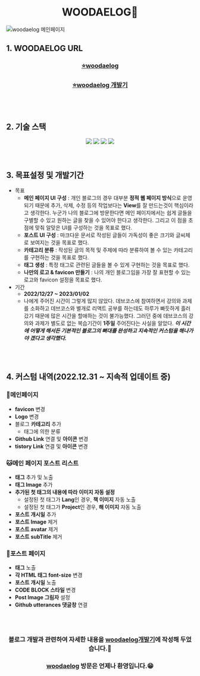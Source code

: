 <div align="center">
  <h1>WOODAELOG🚀</h1>
</div>

<img alt="woodaelog 메인페이지" src="/img/woodaelog-main.png">

<br/>

<div>
  <h2>1. WOODAELOG URL</h2>
</div>

<div align="center">
  <h3><a href="https://woodaelog.com/">⭐️woodaelog</a></h3>
  <h3><a href="https://woodaelog.com/00.dev-blog-project/">⭐️woodaelog 개발기</a></h3>
</div>

<br/>
<br/>

<div>
  <h2>2. 기술 스택</h2>
</div>

<div align="center">
  <img src="https://img.shields.io/badge/Gatsby-663399?style=for-the-badge&logo=Gatsby&logoColor=white">
  <img src="https://img.shields.io/badge/TypeScript-3178C6?style=for-the-badge&logo=TypeScript&logoColor=white">
  <img src="https://img.shields.io/badge/React-61DAFB?style=for-the-badge&logo=React&logoColor=white">
  <img src="https://img.shields.io/badge/Emotion-FE5196?style=for-the-badge&logo=Conventional Commits&logoColor=white">
</div>

<br/>
<br/>

<div>
  <h2>3. 목표설정 및 개발기간</h2>
</div>

- 목표
  - **메인 페이지 UI 구성** : 개인 블로그의 경우 대부분 **정적 웹 페이지 방식**으로 운영되기 때문에 추가, 삭제, 수정 등의 작업보다는 **View**를 잘 만드는것이 핵심이라고 생각한다. 누군가 나의 블로그에 방문한다면 메인 페이지에서는 쉽게 글들을 구별할 수 있고 원하는 글을 찾을 수 있어야 한다고 생각한다. 그리고 이 점을 초점에 맞춰 알맞은 UI를 구성하는 것을 목표로 했다.
  - **포스트 UI 구성** : 마크다운 문서로 작성된 글들이 가독성이 좋은 크기와 글씨체로 보여지는 것을 목표로 했다.
  - **카테고리 분류** : 작성된 글의 목적 및 주제에 따라 분류하여 볼 수 있는 카테고리를 구현하는 것을 목표로 했다.
  - **태그 생성** : 특정 태그로 관련된 글들을 볼 수 있게 구현하는 것을 목표로 했다.
  - **나만의 로고 & favicon 만들기** : 나의 개인 블로그임을 가장 잘 표현할 수 있는 로고와 favicon 설정을 목표로 했다.
- 기간
  - **2022/12/27 ~ 2023/01/02**
  - 나에게 주어진 시간이 그렇게 많지 않았다. 데브코스에 참여하면서 강의와 과제를 소화하고 데브코스와 별개로 리액트 공부를 하는데도 하루가 빠듯하게 흘러갔기 때문에 많은 시간을 할애하는 것이 불가능했다. 그러던 중에 데브코스의 강의와 과제가 별도로 없는 복습기간이 **1주일** 주어진다는 사실을 알았다. **_이 시간에 어떻게 해서든 기본적인 블로그의 뼈대를 완성하고 지속적인 커스텀을 해나가야 겠다고 생각했다._**

<br/>
<br/>

<div>
  <h2>4. 커스텀 내역(2022.12.31 ~ 지속적 업데이트 중)</h2>
</div>

### 🐶메인페이지

- **favicon** 변경
- **Logo** 변경
- 블로그 **카테고리** 추가
  - 태그에 의한 분류
- **Github Link** 연결 및 **아이콘** 변경
- **tistory Link** 연결 및 **아이콘** 변경

### 🐱메인 페이지 포스트 리스트

- **태그** 추가 및 노출
- **태그 Image** 추가
- **추가된 첫 태그의 내용에 따라 이미지 자동 설정**
  - 설정된 첫 태그가 **Lang**인 경우, **책 이미지** 자동 노출
  - 설정된 첫 태그가 **Project**인 경우, **해 이미지** 자동 노출
- **포스트 개시일** 추가
- **포스트 Image** 제거
- **포스트 avatar** 제거
- **포스트 subTitle** 제거

### 🐥포스트 페이지

- **태그** 노출
- **각 HTML 태그 font-size** 변경
- **포스트 개시일** 노출
- **CODE BLOCK 스타일** 변경
- **Post Image 그림자** 설정
- **Github utterances 댓글창** 연결

<br/>
<br/>

<div align="center">
  <h3>블로그 개발과 관련하여 자세한 내용을 <a href="https://woodaelog.com/00.dev-blog-project/">woodaelog개발기</a>에 작성해 두었습니다.🚀</h3>
  <h3><a href="https://woodaelog.com/">woodaelog</a> 방문은 언제나 환영입니다.😁</h3>
</div>
